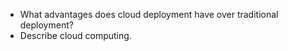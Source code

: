 * What advantages does cloud deployment have over traditional deployment?
* Describe cloud computing.
